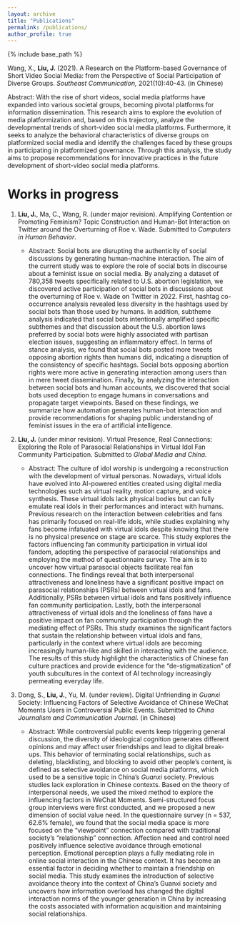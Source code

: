 ```yaml
---
layout: archive
title: "Publications"
permalink: /publications/
author_profile: true
---
```


{% include base_path %}

Wang, X., **Liu, J.** (2021). A Research on the Platform-based Governance of Short Video Social Media: from the Perspective of Social Participation of Diverse Groups. _Southeast Communication,_ 2021(10):40-43. (in Chinese)

Abstract: With the rise of short videos, social media platforms have expanded into various societal groups, becoming pivotal platforms for information dissemination. This research aims to explore the evolution of media platformization and, based on this trajectory, analyze the developmental trends of short-video social media platforms. Furthermore, it seeks to analyze the behavioral characteristics of diverse groups on platformized social media and identify the challenges faced by these groups in participating in platformized governance. Through this analysis, the study aims to propose recommendations for innovative practices in the future development of short-video social media platforms.

Works in progress
======
1. **Liu, J.**, Ma, C., Wang, R. (under major revision). Amplifying Contention or Promoting Feminism? Topic Construction and Human-Bot Interaction on Twitter around the Overturning of Roe v. Wade. Submitted to _Computers in Human Behavior_.

   - Abstract: Social bots are disrupting the authenticity of social discussions by generating human-machine interaction. The aim of the current study was to explore the role of social bots in discourse about a feminist issue on social media. By analyzing a dataset of 780,358 tweets specifically related to U.S. abortion legislation, we discovered active participation of social bots in discussions about the overturning of Roe v. Wade on Twitter in 2022. First, hashtag co-occurrence analysis revealed less diversity in the hashtags used by social bots than those used by humans. In addition, subtheme analysis indicated that social bots intentionally amplified specific subthemes and that discussion about the U.S. abortion laws preferred by social bots were highly associated with partisan election issues, suggesting an inflammatory effect. In terms of stance analysis, we found that social bots posted more tweets opposing abortion rights than humans did, indicating a disruption of the consistency of specific hashtags. Social bots opposing abortion rights were more active in generating interaction among users than in mere tweet dissemination. Finally, by analyzing the interaction between social bots and human accounts, we discovered that social bots used deception to engage humans in conversations and propagate target viewpoints. Based on these findings, we summarize how automation generates human-bot interaction and provide recommendations for shaping public understanding of feminist issues in the era of artificial intelligence.

2. **Liu, J.** (under minor revision). Virtual Presence, Real Connections: Exploring the Role of Parasocial Relationships in Virtual Idol Fan Community Participation. Submitted to _Global Media and China._

   - Abstract: The culture of idol worship is undergoing a reconstruction with the development of virtual personas. Nowadays, virtual idols have evolved into AI-powered entities created using digital media technologies such as virtual reality, motion capture, and voice synthesis. These virtual idols lack physical bodies but can fully emulate real idols in their performances and interact with humans. Previous research on the interaction between celebrities and fans has primarily focused on real-life idols, while studies explaining why fans become infatuated with virtual idols despite knowing that there is no physical presence on stage are scarce. This study explores the factors influencing fan community participation in virtual idol fandom, adopting the perspective of parasocial relationships and employing the method of questionnaire survey. The aim is to uncover how virtual parasocial objects facilitate real fan connections. The findings reveal that both interpersonal attractiveness and loneliness have a significant positive impact on parasocial relationships (PSRs) between virtual idols and fans. Additionally, PSRs between virtual idols and fans positively influence fan community participation. Lastly, both the interpersonal attractiveness of virtual idols and the loneliness of fans have a positive impact on fan community participation through the mediating effect of PSRs. This study examines the significant factors that sustain the relationship between virtual idols and fans, particularly in the context where virtual idols are becoming increasingly human-like and skilled in interacting with the audience. The results of this study highlight the characteristics of Chinese fan culture practices and provide evidence for the “de-stigmatization” of youth subcultures in the context of AI technology increasingly permeating everyday life.

3. Dong, S., **Liu, J.**, Yu, M. (under review). Digital Unfriending in _Guanxi_ Society: Influencing Factors of Selective Avoidance of Chinese WeChat Moments Users in Controversial Public Events. Submitted to _China Journalism and Communication Journal._ (in Chinese)

   - Abstract: While controversial public events keep triggering general discussion, the diversity of ideological cognition generates different opinions and may affect user friendships and lead to digital break-ups. This behavior of terminating social relationships, such as deleting, blacklisting, and blocking to avoid other people’s content, is defined as selective avoidance on social media platforms, which used to be a sensitive topic in China’s _Guanxi_ society. Previous studies lack exploration in Chinese contexts. Based on the theory of interpersonal needs, we used the mixed method to explore the influencing factors in WeChat Moments. Semi-structured focus group interviews were first conducted, and we proposed a new dimension of social value need. In the questionnaire survey (n = 537, 62.6% female), we found that the social media space is more focused on the “viewpoint” connection compared with traditional society’s “relationship” connection. Affection need and control need positively influence selective avoidance through emotional perception. Emotional perception plays a fully mediating role in online social interaction in the Chinese context. It has become an essential factor in deciding whether to maintain a friendship on social media. This study examines the introduction of selective avoidance theory into the context of China’s Guanxi society and uncovers how information overload has changed the digital interaction norms of the younger generation in China by increasing the costs associated with information acquisition and maintaining social relationships.
